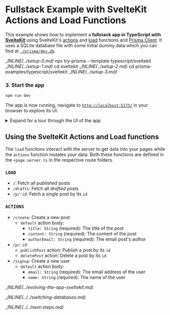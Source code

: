 # Fullstack Example with SvelteKit Actions and Load Functions

This example shows how to implement a **fullstack app in TypeScript with [SvelteKit](https://kit.svelte.dev/)** using SvelteKit's [actions](https://kit.svelte.dev/docs/form-actions) and [load](https://kit.svelte.dev/docs/form-actions#loading-data) functions and [Prisma Client](https://www.prisma.io/docs/reference/tools-and-interfaces/prisma-client). It uses a SQLite database file with some initial dummy data which you can find at [`./prisma/dev.db`](./prisma/dev.db).

__INLINE(../_setup-0.md)__
npx try-prisma --template typescript/sveltekit
__INLINE(../_setup-1.md)__
cd sveltekit
__INLINE(../_setup-2.md)__
cd prisma-examples/typescript/sveltekit
__INLINE(../_setup-3.md)__

### 3. Start the app

```
npm run dev
```

The app is now running, navigate to [`http://localhost:5173/`](http://localhost:5173/) in your browser to explore its UI.

<details><summary>Expand for a tour through the UI of the app</summary>

<br />

**Blog** (located in [`./src/routes/+page.svelte`](./src/routes/+page.svelte))

![home page](https://user-images.githubusercontent.com/49971500/214607585-2b21d5ea-7810-4f58-b866-f58f267e48a2.png)

**Signup** (located in [`./src/routes/signup/+page.svelte`](./src/routes/signup/+page.svelte))

![Sign up page](https://user-images.githubusercontent.com/49971500/214607832-be532abb-c28a-496c-b5b9-54295ab40edf.png)

**Create post (draft)** (located in [`./src/routes/create/+page.svelte`](./src/routes/create/+page.svelte))

![Create Post page](https://user-images.githubusercontent.com/49971500/214608388-022b23c6-05c5-4892-9839-a9e8c2de37c7.png)

**Drafts** (located in [`./src/routes/drafts/+page.svelte`](./src/routes/drafts/+page.svelte))

![View Draft[(https://user-images.githubusercontent.com/49971500/214608068-8a8b2b12-f47b-434f-b668-14fdd1df9edd.png)

**View post** (located in [`./src/routes/p/[id]/+page.svelte`](./src/routes/p/[id]/+page.svelte)) (delete or publish here)

![View Post](https://user-images.githubusercontent.com/49971500/214607411-9b470fa3-bc88-4b14-86e6-9ec18fd2e3dd.png)

</details>

## Using the SvelteKit Actions and Load functions

The `load` functions interact with the server to get data into your pages while the `actions` function mutates your data. Both these functions are defined in the `+page.server.ts` in the respective route folders.

### `LOAD`
- `/`: Fetch all *published* posts
- `/drafts`: Fetch all *drafted* posts
- `/p/:id`: Fetch a *single* post by its `id`

### `ACTIONS`
- `/create`: Create a new post
    - `default` action body:
        - `title: String` (required): The title of the post
        - `content: String` (required): The content of the post
        - `authorEmail: String` (required): The email post's author
- `/p/:id`:
    - `publishPost` action: Publish a post by its `id`
    - `deletePost` action: Delete a post by its `id`
- `/signup`: Create a new user
    - `default` action body:
        - `email: String` (required): The email address of the user
        - `name: String` (required): The name of the user

__INLINE(../_evolving-the-app-sveltekit.md)__

__INLINE(../../_switching-databases.md)__

__INLINE(../../_next-steps.md)__
